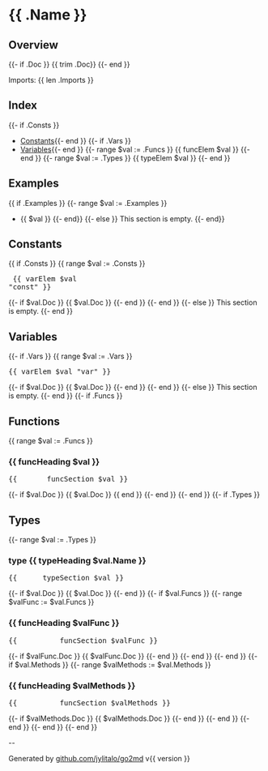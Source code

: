 # {{ .Name }}

## Overview
{{- if .Doc }}
{{ trim .Doc}} {{- end }}

Imports: {{ len .Imports }}

## Index
{{- if .Consts }}
- [Constants](#constants){{- end }}
{{- if .Vars }}
- [Variables](variables){{- end }}
{{- range $val := .Funcs }}
{{ funcElem $val }}
{{- end }}
{{- range $val := .Types }}
{{ typeElem $val }}
{{- end }}

## Examples
{{ if .Examples }}
{{-   range $val := .Examples }}
- {{ $val }}
{{-   end}}
{{- else }}
This section is empty.
{{- end}}

## Constants
{{  if .Consts }}
{{    range $val := .Consts }}<pre>
{{ varElem $val "const" }}
</pre>
{{-     if $val.Doc }}
{{ $val.Doc }}
{{-     end }}
{{-   end }}
{{- else }}
This section is empty.
{{- end }}

## Variables
{{- if .Vars }}
{{    range $val := .Vars }}
<pre>
{{ varElem $val "var" }}
</pre>
{{-     if $val.Doc }}
{{ $val.Doc }}
{{-     end }}
{{-   end }}
{{- else }}
This section is empty.
{{- end }}
{{- if .Funcs }}

## Functions
{{    range $val := .Funcs }}
### {{ funcHeading $val }}

<pre>
{{       funcSection $val }}
</pre>
{{-     if $val.Doc }}
{{ $val.Doc }}
{{      end }}
{{-   end }}
{{- end }}
{{- if .Types }}
## Types
{{-   range $val := .Types }}
### type {{ typeHeading $val.Name }}

<pre>
{{      typeSection $val }}
</pre>
{{-     if $val.Doc }}
{{ $val.Doc }}
{{-     end }}
{{-     if $val.Funcs }}
{{-       range $valFunc := $val.Funcs }}
### {{ funcHeading $valFunc }}
<pre>
{{          funcSection $valFunc }}
</pre>
{{-         if $valFunc.Doc }}
{{ $valFunc.Doc }}
{{-         end }}
{{-       end }}
{{-     end }}
{{-     if $val.Methods }}
{{-       range $valMethods := $val.Methods }}
### {{ funcHeading $valMethods }}
<pre>
{{          funcSection $valMethods }}
</pre>
{{-         if $valMethods.Doc }}
{{ $valMethods.Doc }}
{{-         end }}
{{-       end }}
{{-     end }}
{{-   end }}
{{- end }}

--

Generated by [github.com/jylitalo/go2md](https://github.com/jylitalo/go2md/) v{{ version }}
